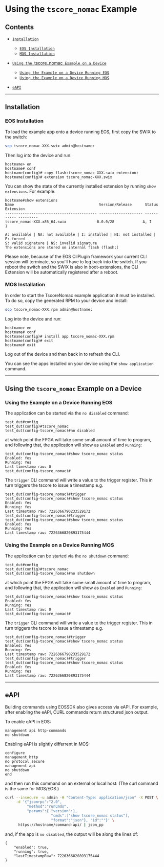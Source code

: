# Using the `tscore_nomac` Example

## Contents

                                                                                                
- [`Installation`](#installation)
    - [`EOS Installation`](#eos-installation)
    - [`MOS Installation`](#mos-installation)
    
- [`Using the `tscore_nomac` Example on a Device`](#usage)
    - [`Using the Example on a Device Running EOS`](#using-the-example-on-a-device-running-eos)
    - [`Using the Example on a Device Running MOS`](#using-the-example-on-a-device-running-mos)
    

- [`eAPI`](#eapi)

---

## Installation


### EOS Installation

To load the example app onto a device running EOS, first copy the SWIX to the switch:

```bash
scp tscore_nomac-XXX.swix admin@hostname:
```

Then log into the device and run:

```console
hostname> en
hostname# conf
hostname(config)# copy flash:tscore_nomac-XXX.swix extension:
hostname(config)# extension tscore_nomac-XXX.swix
```

You can show the state of the currently installed extension by running ``show extensions``.
For example:

```console
hostname#show extensions
Name                                       Version/Release      Status      Extension
------------------------------------------ -------------------- ----------- ---------
tscore_nomac-XXX.x86_64.swix              0.0.0/28             A, I        1

A: available | NA: not available | I: installed | NI: not installed | F: forced
S: valid signature | NS: invalid signature
The extensions are stored on internal flash (flash:)
```

Please note, because of the EOS CliPlugin framework your current CLI session will terminate, so you'll have to log back into the switch.
If you reboot the switch and the SWIX is also in boot-extensions, the CLI Extension will be automatically registered after a reboot.



### MOS Installation

In order to start the TscoreNomac example application it must be installed. To do so, copy the generated RPM to your device and install:

```bash
scp tscore_nomac-XXX.rpm admin@hostname:
```

Log into the device and run:

```console
hostname> en
hostname# conf
hostname(config)# install app tscore_nomac-XXX.rpm
hostname(config)# exit
hostname# exit
```

Log out of the device and then back in to refresh the CLI.

You can see the apps installed on your device using the `show application` command.


---

## <a id="usage"></a>Using the `tscore_nomac` Example on a Device


### Using the Example on a Device Running EOS

The application can be started via the ``no disabled`` command:

```
test_dut#config
test_dut(config)#tscore_nomac
test_dut(config-tscore_nomac)#no disabled
```

at which point the FPGA will take some small amount of time to program, and following
that, the application will show as `Enabled` and `Running`:

```
test_dut(config-tscore_nomac)#show tscore_nomac status
Enabled: Yes
Running: Yes
Last timestamp raw: 0
test_dut(config-tscore_nomac)#
```

The `trigger` CLI command will write a value to the trigger register.
This in turn triggers the tscore to issue a timestamp e.g.

```
test_dut(config-tscore_nomac)#trigger
test_dut(config-tscore_nomac)#show tscore_nomac status
Enabled: Yes
Running: Yes
Last timestamp raw: 7226366790233529172
test_dut(config-tscore_nomac)#trigger
test_dut(config-tscore_nomac)#show tscore_nomac status
Enabled: Yes
Running: Yes
Last timestamp raw: 7226366820893175444
```



### Using the Example on a Device Running MOS

The application can be started via the ``no shutdown`` command:

```
test_dut#config
test_dut(config)#tscore_nomac
test_dut(config-tscore_nomac)#no shutdown
```

at which point the FPGA will take some small amount of time to program, and following
that, the application will show as `Enabled` and `Running`:

```
test_dut(config-tscore_nomac)#show tscore_nomac status
Enabled: Yes
Running: Yes
Last timestamp raw: 0
test_dut(config-tscore_nomac)#
```

The `trigger` CLI command will write a value to the trigger register.
This in turn triggers the tscore to issue a timestamp e.g.

```
test_dut(config-tscore_nomac)#trigger
test_dut(config-tscore_nomac)#show tscore_nomac status
Enabled: Yes
Running: Yes
Last timestamp raw: 7226366790233529172
test_dut(config-tscore_nomac)#trigger
test_dut(config-tscore_nomac)#show tscore_nomac status
Enabled: Yes
Running: Yes
Last timestamp raw: 7226366820893175444
```



---

## eAPI

Building commands using EOSSDK also gives access via eAPI. For example, after enabling the eAPI, CURL commands return structured json output.

To enable eAPI in EOS:

```console
management api http-commands
no shutdown
```

Enabling eAPI is slightly differrent in MOS:

```console
configure
management http
no protocol secure
management api
no shutdown
end
```



and then run this command on an external or local host:
(The curl command is the same for MOS/EOS.)

```bash
curl --insecure -u admin -H "Content-Type: application/json" -X POST \
     -d '{"jsonrpc":"2.0",
          "method":"runCmds",
          "params":{ "version":1,
                     "cmds":["show tscore_nomac status"],
                     "format":"json"}, "id":""}' \
      https://hostname/command-api/ | json_pp
```

and, if the app is `no disabled`, the output will be along the lines of:

```
{
    "enabled": true,
    "running": true,
    "lastTimestampRaw": 7226366820893175444
}
```
